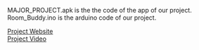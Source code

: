 MAJOR_PROJECT.apk is the the code of the app of our project.
<br>
Room_Buddy.ino is the arduino code of our project.

[Project Website](https://ritesh19384.wixsite.com/roombuddy)
<br>
[Project Video](https://youtu.be/smR9DUdHKb4)
